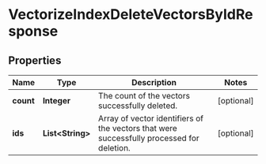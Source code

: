 

# VectorizeIndexDeleteVectorsByIdResponse


## Properties

| Name | Type | Description | Notes |
|------------ | ------------- | ------------- | -------------|
|**count** | **Integer** | The count of the vectors successfully deleted. |  [optional] |
|**ids** | **List&lt;String&gt;** | Array of vector identifiers of the vectors that were successfully processed for deletion. |  [optional] |



